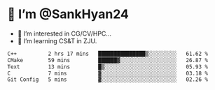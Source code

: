 # 👋 I’m @SankHyan24

- 👀 I’m interested in CG/CV/HPC...
- 🌱 I’m learning CS&T in ZJU.

<!---
SankHyan24/SankHyan24 is a ✨ special ✨ repository because its `README.md` (this file) appears on your GitHub profile.
You can click the Preview link to take a look at your changes.
--->
<!--START_SECTION:waka-->

```txt
C++          2 hrs 17 mins   ███████████████▒░░░░░░░░░   61.62 %
CMake        59 mins         ██████▓░░░░░░░░░░░░░░░░░░   26.87 %
Text         13 mins         █▒░░░░░░░░░░░░░░░░░░░░░░░   05.93 %
C            7 mins          ▓░░░░░░░░░░░░░░░░░░░░░░░░   03.18 %
Git Config   5 mins          ▓░░░░░░░░░░░░░░░░░░░░░░░░   02.26 %
```

<!--END_SECTION:waka-->
